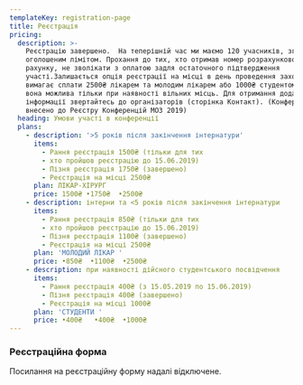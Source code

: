 ```yaml
---
templateKey: registration-page
title: Реєстрація
pricing:
  description: >-
    Реєстрацію завершено.  На теперішній час ми маємо 120 учасників, згідно з
    оголошеним лімітом. Прохання до тих, хто отримав номер розрахункового
    рахунку, не зволікати з оплатою задля остаточного підтвердження
    участі.Залишається опція реєстрації на місці в день проведення заходу, та
    вимагає сплати 2500₴ лікарем та молодим лікарем або 1000₴ студентом, однак
    вона можлива тільки при наявності вільних місць. Для отримання додаткової
    інформації звертайтесь до організаторів (сторінка Контакт). (Конференцію
    внесено до Реєстру Конференцій МОЗ 2019)
  heading: Умови участі в конференції
  plans:
    - description: '>5 років після закінчення інтернатури'
      items:
        - Рання реєстрація 1500₴ (тільки для тих
        - хто пройшов реєстрацію до 15.06.2019)
        - Пізня реєстрація 1750₴ (завершено)
        - Реєстрація на місці 2500₴
      plan: ЛІКАР-ХІРУРГ
      price: 1500₴ •1750₴  •2500₴
    - description: інтерни та <5 років після закінчення інтернатури
      items:
        - Рання реєстрація 850₴ (тільки для тих
        - хто пройшов реєстрацію до 15.06.2019)
        - Пізня реєстрація 1100₴ (завершено)
        - Реєстрація на місці 2500₴
      plan: 'МОЛОДИЙ ЛІКАР '
      price: •850₴  •1100₴  •2500₴
    - description: при наявності дійсного студентського посвідчення
      items:
        - Рання реєстрація 400₴ (з 15.05.2019 по 15.06.2019)
        - Пізня реєстрація 400₴ (завершено)
        - Реєстрація на місці 1000₴
      plan: 'СТУДЕНТИ '
      price: •400₴   •400₴  •1000₴
---
```

### Реєстраційна форма

Посилання на реєстраційну форму надалі відключене.
